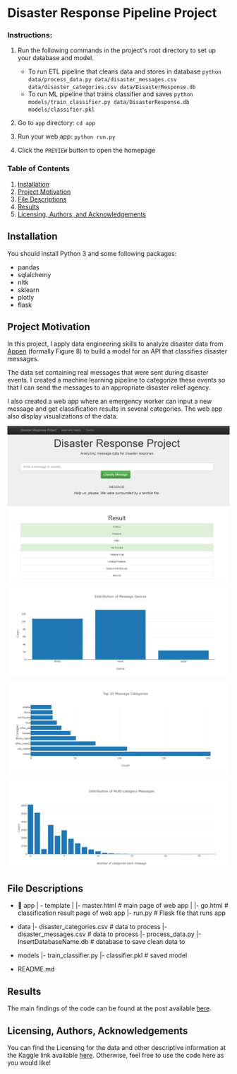 # Disaster Response Pipeline Project

### Instructions:
1. Run the following commands in the project's root directory to set up your database and model.

    - To run ETL pipeline that cleans data and stores in database
        `python data/process_data.py data/disaster_messages.csv data/disaster_categories.csv data/DisasterResponse.db`
    - To run ML pipeline that trains classifier and saves
        `python models/train_classifier.py data/DisasterResponse.db models/classifier.pkl`

2. Go to `app` directory: `cd app`

3. Run your web app: `python run.py`

4. Click the `PREVIEW` button to open the homepage

### Table of Contents

1. [Installation](#installation)
2. [Project Motivation](#motivation)
3. [File Descriptions](#files)
4. [Results](#results)
5. [Licensing, Authors, and Acknowledgements](#licensing)

## Installation <a name="installation"></a>

You should install Python 3 and some following packages:

- pandas
- sqlalchemy
- nltk
- sklearn
- plotly
- flask

## Project Motivation<a name="motivation"></a>

In this project, I apply data engineering skills to analyze disaster data from [Appen](https://appen.com/) (formally Figure 8) to build a model for an API that classifies disaster messages.

The data set containing real messages that were sent during disaster events. I created a machine learning pipeline to categorize these events so that I can send the messages to an appropriate disaster relief agency.

I also created a web app where an emergency worker can input a new message and get classification results in several categories. The web app also display visualizations of the data.

![webapp](./images/webapp.png)

![plot1](./images/plot1.png)

![plot2](./images/plot2.png)

![plot3](./images/plot3.png)

## File Descriptions <a name="files"></a>

- :open_file_folder: app
| - template
| |- master.html  # main page of web app
| |- go.html  # classification result page of web app
|- run.py  # Flask file that runs app

- data
|- disaster_categories.csv  # data to process 
|- disaster_messages.csv  # data to process
|- process_data.py
|- InsertDatabaseName.db   # database to save clean data to

- models
|- train_classifier.py
|- classifier.pkl  # saved model 

- README.md

## Results<a name="results"></a>

The main findings of the code can be found at the post available [here](https://medium.com/@hunghuynh.11899/what-to-consider-while-buying-an-used-car-c05c47d643d8).

## Licensing, Authors, Acknowledgements<a name="licensing"></a>

You can find the Licensing for the data and other descriptive information at the Kaggle link available [here](https://www.kaggle.com/datasets/thedevastator/uncovering-factors-that-affect-used-car-prices). Otherwise, feel free to use the code here as you would like!
